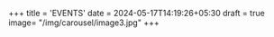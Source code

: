 +++
title = 'EVENTS'
date = 2024-05-17T14:19:26+05:30
draft = true
image= "/img/carousel/image3.jpg"
+++
